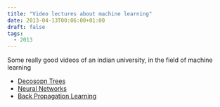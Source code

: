 ```yaml
---
title: "Video lectures about machine learning"
date: 2013-04-13T00:06:00+01:00
draft: false
tags: 
  - 2013
---
```


Some really good videos of an indian university, in the field of machine learning 

- [Decosopn Trees](http://www.youtube.com/watch?v=pMHOPezBUfU)
- [Neural Networks](http://www.youtube.com/watch?v=6ixqKw7uK6o)
- [Back Propagation Learning](http://www.youtube.com/watch?v=UnWL2w7Fuo8)
